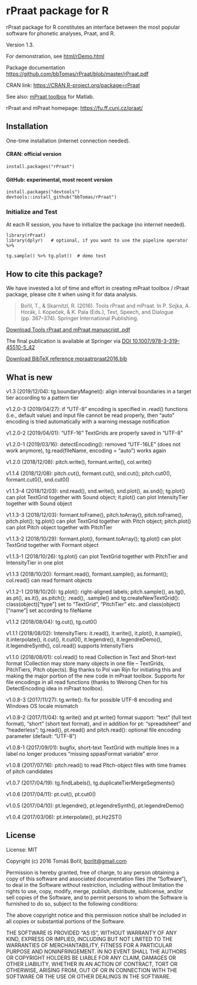 rPraat package for R
====================

rPraat package for R constitutes an interface between the most popular
software for phonetic analyses, Praat, and R.

Version 1.3.

For demonstration, see
[html/rDemo.html](https://fu.ff.cuni.cz/praat/rDemo.html)

Package documentation
<https://github.com/bbTomas/rPraat/blob/master/rPraat.pdf>

CRAN link: <https://CRAN.R-project.org/package=rPraat>

See also: [mPraat toolbox](https://github.com/bbTomas/mPraat) for
Matlab.

rPraat and mPraat homepage: <https://fu.ff.cuni.cz/praat/>

Installation
------------

One-time installation (internet connection needed).

#### CRAN: official version

    install.packages("rPraat")

#### GitHub: experimental, most recent version

    install.packages("devtools")
    devtools::install_github("bbTomas/rPraat")

### Initialize and Test

At each R session, you have to initialize the package (no internet
needed).

    library(rPraat)
    library(dplyr)   # optional, if you want to use the pipeline operator %>%

    tg.sample() %>% tg.plot()  # demo test

How to cite this package?
-------------------------

We have invested a lot of time and effort in creating mPraat toolbox /
rPraat package, please cite it when using it for data analysis.

> Bořil, T., & Skarnitzl, R. (2016). Tools rPraat and mPraat. In P.
> Sojka, A. Horák, I. Kopeček, & K. Pala (Eds.), Text, Speech, and
> Dialogue (pp. 367–374). Springer International Publishing.

[Download Tools rPraat and mPraat manuscript
.pdf](https://fu.ff.cuni.cz/praat/boril_skarnitzl_2016_Tools_rPraat_and_mPraat_%5Bmanuscript%5D.pdf)

The final publication is available at Springer via [DOI
10.1007/978-3-319-45510-5\_42](https://dx.doi.org/10.1007/978-3-319-45510-5_42)

[Download BibTeX reference
mpraatrpraat2016.bib](https://fu.ff.cuni.cz/praat/mpraatrpraat2016.bib)

What is new
-----------

v1.3 (2019/12/04): tg.boundaryMagnet(): align interval boundaries in a
target tier according to a pattern tier

v1.2.0-3 (2019/04/27): if “UTF-8” encoding is specified in .read()
functions (i.e., default value) and input file cannot be read properly,
then “auto” encoding is tried automatically with a warning message
notification

v1.2.0-2 (2019/04/01): “UTF-16” TextGrids are properly saved in “UTF-8”

v1.2.0-1 (2019/03/16): detectEncoding(): removed “UTF-16LE” (does not
work anymore), tg.read(fileName, encoding = “auto”) works again

v1.2.0 (2018/12/08): pitch.write(), formant.write(), col.write()

v1.1.4 (2018/12/08): pitch.cut(), formant.cut(), snd.cut();
pitch.cut0(), formant.cut0(), snd.cut0()

v1.1.3-4 (2018/12/03): snd.read(), snd.write(), snd.plot(), as.snd();
tg.plot() can plot TextGrid together with Sound object; it.plot() can
plot IntensityTier together with Sound object

v1.1.3-3 (2018/12/03): formant.toFrame(), pitch.toArray(),
pitch.toFrame(), pitch.plot(); tg.plot() can plot TextGrid together with
Pitch object; pitch.plot() can plot Pitch object together with PitchTier

v1.1.3-2 (2018/10/29): formant.plot(), formant.toArray(); tg.plot() can
plot TextGrid together with Formant object

v1.1.3-1 (2018/10/26): tg.plot() can plot TextGrid together with
PitchTier and IntensityTier in one plot

v1.1.3 (2018/10/20): formant.read(), formant.sample(), as.formant();
col.read() can read formant objects

v1.1.2-1 (2018/10/20): tg.plot(): right-aligned labels; pitch.sample(),
as.tg(), as.pt(), as.it(), as.pitch(); .read(), .sample() and
tg.createNewTextGrid(): class(object)\[“type”\] set to “TextGrid”,
“PitchTier” etc. and class(object)\[“name”\] set according to fileName

v1.1.2 (2018/08/04): tg.cut(), tg.cut0()

v1.1.1 (2018/08/02): IntensityTiers: it.read(), it.write(), it.plot(),
it.sample(), it.interpolate(), it.cut(), it.cut0(), it.legendre(),
it.legendreDemo(), it.legendreSynth(), col.read() supports
IntensityTiers

v1.1.0 (2018/08/01): col.read() to read Collection in Text and
Short-text format (Collection may store many objects in one file –
TextGrids, PitchTiers, Pitch objects). Big thanks to Pol van Rijn for
initiating this and making the major portion of the new code in mPraat
toolbox. Supports for file encodings in all read functions (thanks to
Weirong Chen for his DetectEncoding idea in mPraat toolbox).

v1.0.8-3 (2017/11/27): tg.write(): fix for possible UTF-8 encoding and
Windows OS locale mismatch

v1.0.8-2 (2017/11/04): tg.write() and pt.write() format support: “text”
(full text format), “short” (short text format), and in addition for pt:
“spreadsheet” and “headerless”; tg.read(), pt.read() and pitch.read():
optional file encoding parameter (default: “UTF-8”)

v1.0.8-1 (2017/09/01): bugfix, short-text TextGrid with multiple lines
in a label no longer produces “missing sppasFormat variable” error

v1.0.8 (2017/07/16): pitch.read() to read Pitch-object files with time
frames of pitch candidates

v1.0.7 (2017/04/19): tg.findLabels(), tg.duplicateTierMergeSegments()

v1.0.6 (2017/04/11): pt.cut(), pt.cut0()

v1.0.5 (2017/04/10): pt.legendre(), pt.legendreSynth(),
pt.legendreDemo()

v1.0.4 (2017/03/06): pt.interpolate(), pt.Hz2ST()

License
-------

License: MIT

Copyright (c) 2016 Tomáš Bořil,
<a href="mailto:borilt@gmail.com" class="email">borilt@gmail.com</a>

Permission is hereby granted, free of charge, to any person obtaining a
copy of this software and associated documentation files (the
“Software”), to deal in the Software without restriction, including
without limitation the rights to use, copy, modify, merge, publish,
distribute, sublicense, and/or sell copies of the Software, and to
permit persons to whom the Software is furnished to do so, subject to
the following conditions:

The above copyright notice and this permission notice shall be included
in all copies or substantial portions of the Software.

THE SOFTWARE IS PROVIDED “AS IS”, WITHOUT WARRANTY OF ANY KIND, EXPRESS
OR IMPLIED, INCLUDING BUT NOT LIMITED TO THE WARRANTIES OF
MERCHANTABILITY, FITNESS FOR A PARTICULAR PURPOSE AND NONINFRINGEMENT.
IN NO EVENT SHALL THE AUTHORS OR COPYRIGHT HOLDERS BE LIABLE FOR ANY
CLAIM, DAMAGES OR OTHER LIABILITY, WHETHER IN AN ACTION OF CONTRACT,
TORT OR OTHERWISE, ARISING FROM, OUT OF OR IN CONNECTION WITH THE
SOFTWARE OR THE USE OR OTHER DEALINGS IN THE SOFTWARE.
